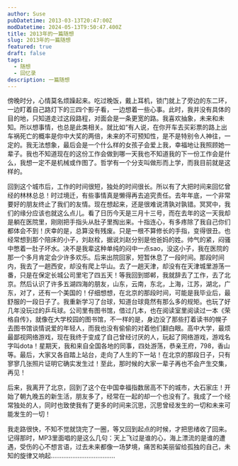 ```yaml
---
author: Suse
pubDatetime: 2013-03-13T20:47:00Z
modDatetime: 2024-05-13T9:50:47.400Z
title: 2013年的一篇随想
slug: 2013年的一篇随想
featured: true
draft: false
tags:
  - 随想
  - 回忆录
description: 一篇随想
---
```


傍晚时分，心情莫名烦躁起来。吃过晚饭，戴上耳机，锁门就上了旁边的东二环，一边盯着自己路灯下的三四个影子看，一边想着一些心事。此时，我并没有具体的目的地，只知道走过这段路程，对面会是一条更宽的路。我喜欢抽象，未来和未知。所以想事情，也总是此类相关。就比如“有人说，在你开车去买彩票的路上出车祸死亡的概率是你中大奖的两倍，未来的不可预知性，是不是特别令人神往，一定的。我无法想象，最后会是一个什么样的女孩子会爱上我，幸福地让我照顾她一辈子。我也不知道现在的这份工作会做到哪一天我也不知道我的下一份工作会是什么，我想一定不是机械或作图了。哲学有一个分支叫做形而上学，而我目前就是这样的。

回到这个城市后，工作的时间很短，独处的时间很长。所以有了大把时间来回忆曾经的林林总总！时过境迁，有些事情真是懒得再去追究责任。去年年底，一个非常要好的朋友终止了我们的友情。现在想起来，还是很难说清孰对孰错。冥冥中，我们的缘分应该也就这么点儿。看了日历今天是三月十三号，而在去年的这一天我却是躺在医院里，刚刚把手指头从肚子里掏出来。十指连心，有多疼除了我自己你们都体会不到！庆幸的是，总算没有残废。只是一根不算修长的手指，变得很丑。也经常想到那个陪床的小子，刘赵栓，据说刘赵分别是他爸妈的姓。帅气的紧，闷骚中憋着一肚子坏水。决不是我辈这种单纯的闷中一点sao，没这小子，我在医院的那一个多月肯定会少许多欢乐。后来出院回家，短暂休息了一段时间。那段时间内，我去了一趟西安，却没有爬上华山。去了一趟天津，却没有在天津城里游荡一番，只是在保定长城公司里宅了四五天！等我回到邯郸，我就辞去了工作，去了北京。然后认识了许多五湖四海的朋友，山东，云南，东北，上海，江苏，湖北，广东，对了，还有一个美国的！仔细想想，在北京的那段时间，可能是我毕业后，最舒服的一段日子了。我重新学习了台球，知道台球竟然有那么多的规矩。也玩了好几年没玩过的乒乓球。公司里有图书馆，借过几本，也在阅读室里阅读过一本《荣格自传》，就像在大学校园的图书馆，不一样的是，身边没了那些打着读书的幌子去图书馆谈情说爱的年轻人，而我也没有偷偷的对着他们翻白眼。高中大学，最烦最鄙视网络游戏，现在我终于变成了自己曾经讨厌的人，玩起了网络游戏，游戏名字叫dota！星期天，我和来自全国各地的同事，四处游荡，恭亲王府，798，香山等。最后，大家又各自踏上站台，走向了人生的下一站！在北京的那段日子，只有寥寥几张照片证明它确实发生过！至此，那时候的大家一辈子再也不会产生交集，再见！

后来，我离开了北京，回到了这个在中国幸福指数居高不下的城市，大石家庄！开始了朝九晚五的新生活，朋友多了，经常在一起的却一个也没有了。我成了一个经常独处的人，同时也致使我有了更多的时间来沉思，沉思曾经发生的一切和未来可能发生的一切！

我走路很快，不知不觉就饶完了一圈，等又回到起点的时候，才把思绪收了回来。记得那时，MP3里面唱的是这么几句：天上飞过是谁的心，海上漂流的是谁的遭遇，受伤的心不想言语，过去未来都像一场梦境，痛苦和美丽留给孤独的自己，未知的旋律又响起....................................
